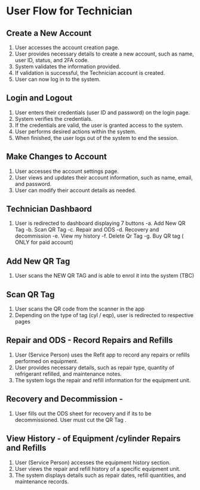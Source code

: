 # User Flow for Technician

## Create a New Account

1. User accesses the account creation page.
2. User provides necessary details to create a new account, such as name, user ID, status, and 2FA code.
3. System validates the information provided.
4. If validation is successful, the Technician account is created.
5. User can now log in to the system.

## Login and Logout

1. User enters their credentials (user ID and password) on the login page.
2. System verifies the credentials.
3. If the credentials are valid, the user is granted access to the system.
4. User performs desired actions within the system.
5. When finished, the user logs out of the system to end the session.

## Make Changes to Account

1. User accesses the account settings page.
2. User views and updates their account information, such as name, email, and password.
3. User can modify their account details as needed.

## Technician Dashbaord
1. User is redirected to dashboard displaying 7 buttons
 -a. Add New QR Tag
 -b. Scan QR Tag
 -c. Repair and ODS
 -d. Recovery and decommission
 -e. View my history
 -f. Delete Qr Tag
 -g. Buy QR tag ( ONLY for paid account)


## Add New QR Tag
1. User scans the NEW QR TAG and is able to enrol it into the system
 (TBC)



## Scan QR Tag
1. User scans the QR code from the scanner in the app
2. Depending on the type of tag (cyl / eqp), user is redirected to respective pages



## Repair and ODS -  Record Repairs and Refills

1. User (Service Person) uses the Refit app to record any repairs or refills performed on equipment.
2. User provides necessary details, such as repair type, quantity of refrigerant refilled, and maintenance notes.
3. The system logs the repair and refill information for the equipment unit.

## Recovery and Decommission -
1. User fills out the ODS sheet for recovery and if its to be decommissioned. User must cut the QR Tag .


##  View History - of Equipment /cylinder Repairs and Refills

1. User (Service Person) accesses the equipment history section.
2. User views the repair and refill history of a specific equipment unit.
3. The system displays details such as repair dates, refill quantities, and maintenance records.

